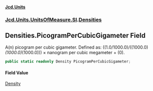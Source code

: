 #### [Jcd.Units](index.md 'index')
### [Jcd.Units.UnitsOfMeasure.SI](Jcd.Units.UnitsOfMeasure.SI.md 'Jcd.Units.UnitsOfMeasure.SI').[Densities](Densities.md 'Jcd.Units.UnitsOfMeasure.SI.Densities')

## Densities.PicogramPerCubicGigameter Field

A(n) picogram per cubic gigameter. Defined as: ((1.0/1000.0)/((1000.0)*(1000.0)*(1000.0))) × nanogram per cubic megameter + (0).

```csharp
public static readonly Density PicogramPerCubicGigameter;
```

#### Field Value
[Density](Density.md 'Jcd.Units.UnitTypes.Density')